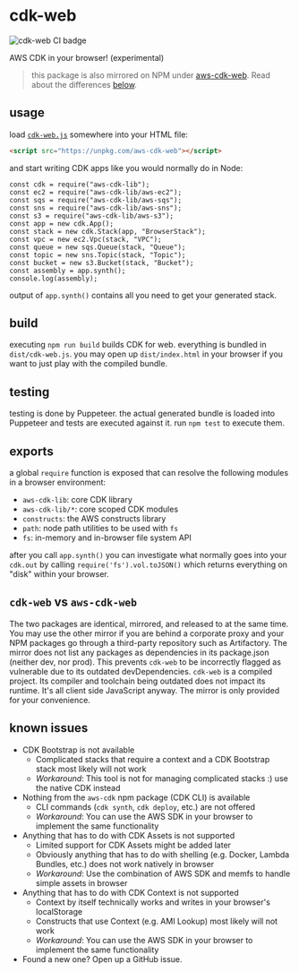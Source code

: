 # cdk-web

![cdk-web CI badge](https://github.com/3p3r/cdk-web/actions/workflows/ci.yml/badge.svg)

AWS CDK in your browser! (experimental)

> this package is also mirrored on NPM under [aws-cdk-web](https://www.npmjs.com/package/aws-cdk-web). Read about the differences [below](#cdk-web-vs-aws-cdk-web).

## usage

load [`cdk-web.js`](https://unpkg.com/aws-cdk-web) somewhere into your HTML file:

```HTML
<script src="https://unpkg.com/aws-cdk-web"></script>
```

and start writing CDK apps like you would normally do in Node:

```JS
const cdk = require("aws-cdk-lib");
const ec2 = require("aws-cdk-lib/aws-ec2");
const sqs = require("aws-cdk-lib/aws-sqs");
const sns = require("aws-cdk-lib/aws-sns");
const s3 = require("aws-cdk-lib/aws-s3");
const app = new cdk.App();
const stack = new cdk.Stack(app, "BrowserStack");
const vpc = new ec2.Vpc(stack, "VPC");
const queue = new sqs.Queue(stack, "Queue");
const topic = new sns.Topic(stack, "Topic");
const bucket = new s3.Bucket(stack, "Bucket");
const assembly = app.synth();
console.log(assembly);
```

output of `app.synth()` contains all you need to get your generated stack.

## build

executing `npm run build` builds CDK for web. everything is bundled in `dist/cdk-web.js`. you may open up `dist/index.html` in your browser if you want to just play with the compiled bundle.

## testing

testing is done by Puppeteer. the actual generated bundle is loaded into Puppeteer and tests are executed against it. run `npm test` to execute them.

## exports

a global `require` function is exposed that can resolve the following modules in a browser environment:

- `aws-cdk-lib`: core CDK library
- `aws-cdk-lib/*`: core scoped CDK modules
- `constructs`: the AWS constructs library
- `path`: node path utilities to be used with `fs`
- `fs`: in-memory and in-browser file system API

after you call `app.synth()` you can investigate what normally goes into your `cdk.out` by calling `require('fs').vol.toJSON()` which returns everything on "disk" within your browser.

## `cdk-web` vs `aws-cdk-web`

The two packages are identical, mirrored, and released to at the same time. You may use the other mirror if you are behind a corporate proxy and your NPM packages go through a third-party repository such as Artifactory. The mirror does not list any packages as dependencies in its package.json (neither dev, nor prod). This prevents `cdk-web` to be incorrectly flagged as vulnerable due to its outdated devDependencies. `cdk-web` is a compiled project. Its compiler and toolchain being outdated does not impact its runtime. It's all client side JavaScript anyway. The mirror is only provided for your convenience.

## known issues

- CDK Bootstrap is not available
  - Complicated stacks that require a context and a CDK Bootstrap stack most likely will not work
  - _Workaround_: This tool is not for managing complicated stacks :) use the native CDK instead
- Nothing from the `aws-cdk` npm package (CDK CLI) is available
  - CLI commands (`cdk synth`, `cdk deploy`, etc.) are not offered
  - _Workaround_: You can use the AWS SDK in your browser to implement the same functionality
- Anything that has to do with CDK Assets is not supported
  - Limited support for CDK Assets might be added later
  - Obviously anything that has to do with shelling (e.g. Docker, Lambda Bundles, etc.) does not work natively in browser
  - _Workaround_: Use the combination of AWS SDK and memfs to handle simple assets in browser
- Anything that has to do with CDK Context is not supported
  - Context by itself technically works and writes in your browser's localStorage
  - Constructs that use Context (e.g. AMI Lookup) most likely will not work
  - _Workaround_: You can use the AWS SDK in your browser to implement the same functionality
- Found a new one? Open up a GitHub issue.
